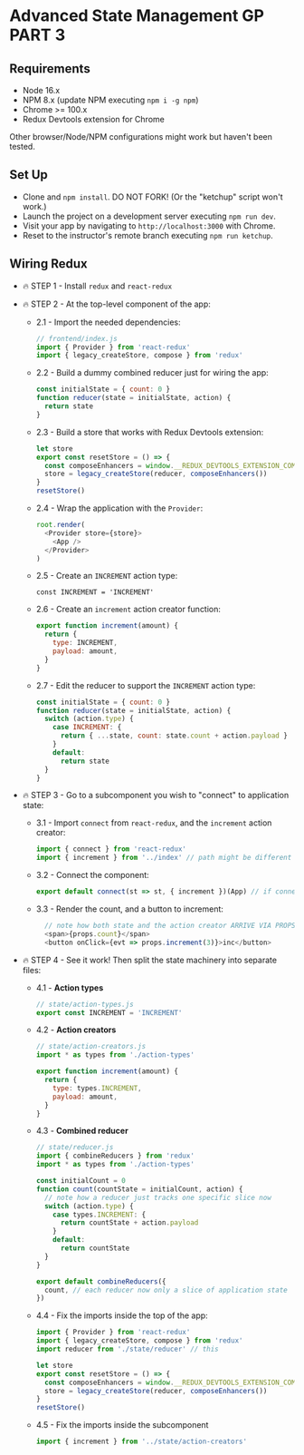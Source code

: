 # Advanced State Management GP PART 3

## Requirements

- Node 16.x
- NPM 8.x (update NPM executing `npm i -g npm`)
- Chrome >= 100.x
- Redux Devtools extension for Chrome

Other browser/Node/NPM configurations might work but haven't been tested.

## Set Up

- Clone and `npm install`. DO NOT FORK! (Or the "ketchup" script won't work.)
- Launch the project on a development server executing `npm run dev`.
- Visit your app by navigating to `http://localhost:3000` with Chrome.
- Reset to the instructor's remote branch executing `npm run ketchup`.

## Wiring Redux

- 🔥 STEP 1 - Install `redux` and `react-redux`
- 🔥 STEP 2 - At the top-level component of the app:
  - 2.1 - Import the needed dependencies:

    ```js
    // frontend/index.js
    import { Provider } from 'react-redux'
    import { legacy_createStore, compose } from 'redux'
    ```

  - 2.2 - Build a dummy combined reducer just for wiring the app:

    ```js
    const initialState = { count: 0 }
    function reducer(state = initialState, action) {
      return state
    }
    ```

  - 2.3 - Build a store that works with Redux Devtools extension:

    ```js
    let store
    export const resetStore = () => {
      const composeEnhancers = window.__REDUX_DEVTOOLS_EXTENSION_COMPOSE__ || compose
      store = legacy_createStore(reducer, composeEnhancers())
    }
    resetStore()
    ```

  - 2.4 - Wrap the application with the `Provider`:

    ```js
    root.render(
      <Provider store={store}>
        <App />
      </Provider>
    )
    ```

  - 2.5 - Create an `INCREMENT` action type:

    ```JS
    const INCREMENT = 'INCREMENT'
    ```

  - 2.6 - Create an `increment` action creator function:

    ```js
    export function increment(amount) {
      return {
        type: INCREMENT,
        payload: amount,
      }
    }
    ```

  - 2.7 - Edit the reducer to support the `INCREMENT` action type:

    ```js
    const initialState = { count: 0 }
    function reducer(state = initialState, action) {
      switch (action.type) {
        case INCREMENT: {
          return { ...state, count: state.count + action.payload }
        }
        default:
          return state
      }
    }
    ```

- 🔥 STEP 3 - Go to a subcomponent you wish to "connect" to application state:
  - 3.1 - Import `connect` from `react-redux`, and the `increment` action creator:

    ```js
    import { connect } from 'react-redux'
    import { increment } from '../index' // path might be different
    ```

  - 3.2 - Connect the component:

    ```js
    export default connect(st => st, { increment })(App) // if connecting App
    ```

  - 3.3 - Render the count, and a button to increment:

    ```js
      // note how both state and the action creator ARRIVE VIA PROPS
      <span>{props.count}</span>
      <button onClick={evt => props.increment(3)}>inc</button>
    ```

- 🔥 STEP 4 - See it work! Then split the state machinery into separate files:

  - 4.1 - __Action types__

    ```js
    // state/action-types.js
    export const INCREMENT = 'INCREMENT'
    ```

  - 4.2 - __Action creators__

    ```js
    // state/action-creators.js
    import * as types from './action-types'

    export function increment(amount) {
      return {
        type: types.INCREMENT,
        payload: amount,
      }
    }
    ```

  - 4.3 - __Combined reducer__

    ```js
    // state/reducer.js
    import { combineReducers } from 'redux'
    import * as types from './action-types'

    const initialCount = 0
    function count(countState = initialCount, action) {
      // note how a reducer just tracks one specific slice now
      switch (action.type) {
        case types.INCREMENT: {
          return countState + action.payload
        }
        default:
          return countState
      }
    }

    export default combineReducers({
      count, // each reducer now only a slice of application state
    })
    ```

  - 4.4 - Fix the imports inside the top of the app:

    ```js
    import { Provider } from 'react-redux'
    import { legacy_createStore, compose } from 'redux'
    import reducer from './state/reducer' // this

    let store
    export const resetStore = () => {
      const composeEnhancers = window.__REDUX_DEVTOOLS_EXTENSION_COMPOSE__ || compose
      store = legacy_createStore(reducer, composeEnhancers())
    }
    resetStore()
    ```

  - 4.5 - Fix the imports inside the subcomponent

    ```js
    import { increment } from '../state/action-creators'
    ```
